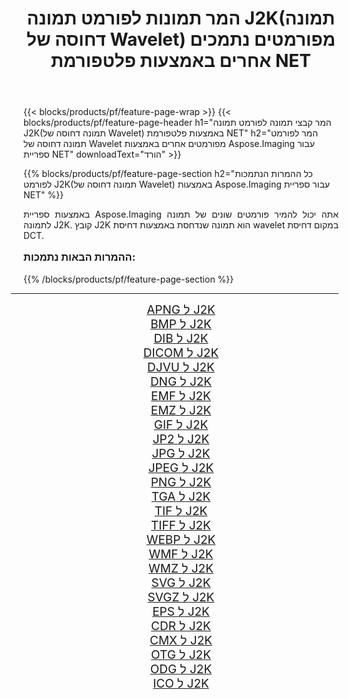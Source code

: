 ﻿---
title: המר תמונות לפורמט תמונה J2K(תמונה דחוסה של Wavelet) מפורמטים נתמכים אחרים באמצעות פלטפורמת NET 
weight: 3920
url: /he/net/conversion/to/j2k/ 
lang: he
langdirlevel: 2
locales: zh-hans,ja,it,ru,de,es,fr,nl,id,lt,pl,pt,vi,tr,ko,zh-hant,ar,hi,th,sv,cs,uk,he
description: באמצעות Aspose.Imaging עבור ספריית NET קל להמיר ל-J2K(תמונה דחוסה של Wavelet) מפורמטי תמונה נתמכים אחרים
---

{{< blocks/products/pf/feature-page-wrap >}}
{{< blocks/products/pf/feature-page-header h1="המר קבצי תמונה לפורמט תמונה J2K(תמונה דחוסה של Wavelet) באמצעות פלטפורמת NET" h2="המר לפורמט תמונה דחוסה של Wavelet מפורמטים אחרים באמצעות Aspose.Imaging עבור ספריית NET" downloadText="הורד" >}}


{{% blocks/products/pf/feature-page-section  h2="כל ההמרות הנתמכות לפורמט J2K(תמונה דחוסה של Wavelet) באמצעות Aspose.Imaging עבור ספריית NET" %}}
<p align=justify>באמצעות ספריית Aspose.Imaging אתה יכול להמיר פורמטים שונים של תמונה לתמונה J2K. קובץ J2K הוא תמונה שנדחסת באמצעות דחיסת wavelet במקום דחיסת DCT.</p>
<h3 style="margin-top:16px;">
ההמרות הבאות נתמכות:
</h3>
{{% /blocks/products/pf/feature-page-section %}}
<div class="container-fluid productfamilypage bg-gray">
    <div class="convertypes bg-gray agp-content section">
        <div class="container">
		<hr style="margin-left:-20px;"/>
		<div class="row other-converters" style="gap: 10px;font-size: 19px;text-align:center;">
		    <div class='col-md-3 other-converter remove-lp remove-rp'><a href="/imaging/he/net/conversion/apng-to-j2k/" style="padding:15px;">APNG ל J2K</a></div>
<div class='col-md-3 other-converter remove-lp remove-rp'><a href="/imaging/he/net/conversion/bmp-to-j2k/" style="padding:15px;">BMP ל J2K</a></div>
<div class='col-md-3 other-converter remove-lp remove-rp'><a href="/imaging/he/net/conversion/dib-to-j2k/" style="padding:15px;">DIB ל J2K</a></div>
<div class='col-md-3 other-converter remove-lp remove-rp'><a href="/imaging/he/net/conversion/dicom-to-j2k/" style="padding:15px;">DICOM ל J2K</a></div>
<div class='col-md-3 other-converter remove-lp remove-rp'><a href="/imaging/he/net/conversion/djvu-to-j2k/" style="padding:15px;">DJVU ל J2K</a></div>
<div class='col-md-3 other-converter remove-lp remove-rp'><a href="/imaging/he/net/conversion/dng-to-j2k/" style="padding:15px;">DNG ל J2K</a></div>
<div class='col-md-3 other-converter remove-lp remove-rp'><a href="/imaging/he/net/conversion/emf-to-j2k/" style="padding:15px;">EMF ל J2K</a></div>
<div class='col-md-3 other-converter remove-lp remove-rp'><a href="/imaging/he/net/conversion/emz-to-j2k/" style="padding:15px;">EMZ ל J2K</a></div>
<div class='col-md-3 other-converter remove-lp remove-rp'><a href="/imaging/he/net/conversion/gif-to-j2k/" style="padding:15px;">GIF ל J2K</a></div>
<div class='col-md-3 other-converter remove-lp remove-rp'><a href="/imaging/he/net/conversion/jp2-to-j2k/" style="padding:15px;">JP2 ל J2K</a></div>
<div class='col-md-3 other-converter remove-lp remove-rp'><a href="/imaging/he/net/conversion/jpg-to-j2k/" style="padding:15px;">JPG ל J2K</a></div>
<div class='col-md-3 other-converter remove-lp remove-rp'><a href="/imaging/he/net/conversion/jpeg-to-j2k/" style="padding:15px;">JPEG ל J2K</a></div>
<div class='col-md-3 other-converter remove-lp remove-rp'><a href="/imaging/he/net/conversion/png-to-j2k/" style="padding:15px;">PNG ל J2K</a></div>
<div class='col-md-3 other-converter remove-lp remove-rp'><a href="/imaging/he/net/conversion/tga-to-j2k/" style="padding:15px;">TGA ל J2K</a></div>
<div class='col-md-3 other-converter remove-lp remove-rp'><a href="/imaging/he/net/conversion/tif-to-j2k/" style="padding:15px;">TIF ל J2K</a></div>
<div class='col-md-3 other-converter remove-lp remove-rp'><a href="/imaging/he/net/conversion/tiff-to-j2k/" style="padding:15px;">TIFF ל J2K</a></div>
<div class='col-md-3 other-converter remove-lp remove-rp'><a href="/imaging/he/net/conversion/webp-to-j2k/" style="padding:15px;">WEBP ל J2K</a></div>
<div class='col-md-3 other-converter remove-lp remove-rp'><a href="/imaging/he/net/conversion/wmf-to-j2k/" style="padding:15px;">WMF ל J2K</a></div>
<div class='col-md-3 other-converter remove-lp remove-rp'><a href="/imaging/he/net/conversion/wmz-to-j2k/" style="padding:15px;">WMZ ל J2K</a></div>
<div class='col-md-3 other-converter remove-lp remove-rp'><a href="/imaging/he/net/conversion/svg-to-j2k/" style="padding:15px;">SVG ל J2K</a></div>
<div class='col-md-3 other-converter remove-lp remove-rp'><a href="/imaging/he/net/conversion/svgz-to-j2k/" style="padding:15px;">SVGZ ל J2K</a></div>
<div class='col-md-3 other-converter remove-lp remove-rp'><a href="/imaging/he/net/conversion/eps-to-j2k/" style="padding:15px;">EPS ל J2K</a></div>
<div class='col-md-3 other-converter remove-lp remove-rp'><a href="/imaging/he/net/conversion/cdr-to-j2k/" style="padding:15px;">CDR ל J2K</a></div>
<div class='col-md-3 other-converter remove-lp remove-rp'><a href="/imaging/he/net/conversion/cmx-to-j2k/" style="padding:15px;">CMX ל J2K</a></div>
<div class='col-md-3 other-converter remove-lp remove-rp'><a href="/imaging/he/net/conversion/otg-to-j2k/" style="padding:15px;">OTG ל J2K</a></div>
<div class='col-md-3 other-converter remove-lp remove-rp'><a href="/imaging/he/net/conversion/odg-to-j2k/" style="padding:15px;">ODG ל J2K</a></div>
<div class='col-md-3 other-converter remove-lp remove-rp'><a href="/imaging/he/net/conversion/ico-to-j2k/" style="padding:15px;">ICO ל J2K</a></div>
                </div>
        </div>
    </div>
</div>
<br/>

